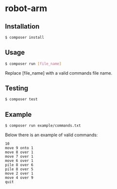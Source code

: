 # robot-arm

## Installation

``` bash
$ composer install
```

## Usage

```bash
$ composer run [file_name]
```

Replace [file_name] with a valid commands file name.  

## Testing

``` bash
$ composer test
```

## Example

```bash
$ composer run example/commands.txt
```

Below there is an example of valid commands:

```
10
move 9 onto 1
move 8 over 1
move 7 over 1
move 6 over 1
pile 8 over 6
pile 8 over 5
move 2 over 1
move 4 over 9
quit
```

